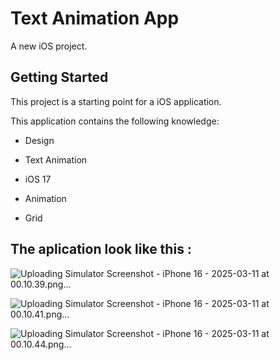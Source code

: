 # Text Animation App 

A new iOS project.

## Getting Started

This project is a starting point for a iOS application.

This application contains the following knowledge:
  
- Design
  
- Text Animation

- iOS 17

- Animation

- Grid
## The aplication look like this :

![Uploading Simulator Screenshot - iPhone 16 - 2025-03-11 at 00.10.39.png…]()

![Uploading Simulator Screenshot - iPhone 16 - 2025-03-11 at 00.10.41.png…]()

![Uploading Simulator Screenshot - iPhone 16 - 2025-03-11 at 00.10.44.png…]()
